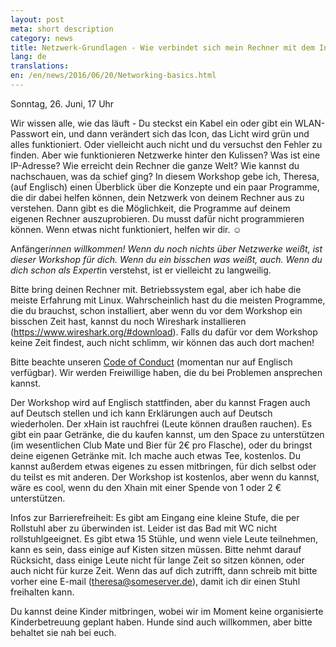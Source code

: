 ```yaml
---
layout: post
meta: short description
category: news
title: Netzwerk-Grundlagen - Wie verbindet sich mein Rechner mit dem Internet?
lang: de
translations:
en: /en/news/2016/06/20/Networking-basics.html
---
```


Sonntag, 26. Juni, 17 Uhr

Wir wissen alle, wie das läuft - Du steckst ein Kabel ein oder gibt ein WLAN-Passwort ein, und dann verändert sich das Icon, das Licht wird grün und alles funktioniert. Oder vielleicht auch nicht und du versuchst den Fehler zu finden.
Aber wie funktionieren Netzwerke hinter den Kulissen? Was ist eine IP-Adresse? Wie erreicht dein Rechner die ganze Welt? Wie kannst du nachschauen, was da schief ging?
In diesem Workshop gebe ich, Theresa, (auf Englisch) einen Überblick über die Konzepte und ein paar Programme, die dir dabei helfen können, dein Netzwerk von deinem Rechner aus zu verstehen. Dann gibt es die Möglichkeit, die Programme auf deinem eigenen Rechner auszuprobieren. Du musst dafür nicht programmieren können. Wenn etwas nicht funktioniert, helfen wir dir. ☺

Anfänger*innen willkommen! Wenn du noch nichts über Netzwerke weißt, ist dieser Workshop für dich. Wenn du ein bisschen was weißt, auch. Wenn du dich schon als Expert*in verstehst, ist er vielleicht zu langweilig.

Bitte bring deinen Rechner mit. Betriebssystem egal, aber ich habe die meiste Erfahrung mit Linux. Wahrscheinlich hast du die meisten Programme, die du brauchst, schon installiert, aber wenn du vor dem Workshop ein bisschen Zeit hast, kannst du noch Wireshark installieren (https://www.wireshark.org/#download). Falls du dafür vor dem Workshop keine Zeit findest, auch nicht schlimm, wir können das auch dort machen!

Bitte beachte unseren <a href="http://pastebin.com/ift4DXnq">Code of Conduct</a> (momentan nur auf Englisch verfügbar).
Wir werden Freiwillige haben, die du bei Problemen ansprechen kannst.

Der Workshop wird auf Englisch stattfinden, aber du kannst Fragen auch auf Deutsch stellen und ich kann Erklärungen auch auf Deutsch wiederholen.
Der xHain ist rauchfrei (Leute können draußen rauchen). Es gibt ein paar Getränke, die du kaufen kannst, um den Space zu unterstützen (im wesentlichen Club Mate und Bier für 2€ pro Flasche), oder du bringst deine eigenen Getränke mit. Ich mache auch etwas Tee, kostenlos. Du kannst außerdem etwas eigenes zu essen mitbringen, für dich selbst oder du teilst es mit anderen. Der Workshop ist kostenlos, aber wenn du kannst, wäre es cool, wenn du den Xhain mit einer Spende von 1 oder 2 € unterstützen.

Infos zur Barrierefreiheit: Es gibt am Eingang eine kleine Stufe, die per Rollstuhl aber zu überwinden ist. Leider ist das Bad mit WC nicht rollstuhlgeeignet. Es gibt etwa 15 Stühle, und wenn viele Leute teilnehmen, kann es sein, dass einige auf Kisten sitzen müssen. Bitte nehmt darauf Rücksicht, dass einige Leute nicht für lange Zeit so sitzen können, oder auch nicht für kurze Zeit. Wenn das auf dich zutrifft, dann schreib mit bitte vorher eine E-mail (theresa@someserver.de), damit ich dir einen Stuhl freihalten kann.

Du kannst deine Kinder mitbringen, wobei wir im Moment keine organisierte Kinderbetreuung geplant haben. Hunde sind auch willkommen, aber bitte behaltet sie nah bei euch. 